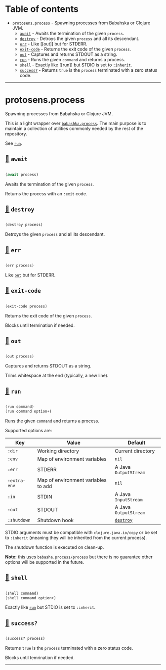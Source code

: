 # Table of contents
-  [`protosens.process`](#protosens.process)  - Spawning processes from Babahska or Clojure JVM.
    -  [`await`](#protosens.process/await) - Awaits the termination of the given <code>process</code>.
    -  [`destroy`](#protosens.process/destroy) - Detroys the given <code>process</code> and all its descendant.
    -  [`err`](#protosens.process/err) - Like [[out]] but for STDERR.
    -  [`exit-code`](#protosens.process/exit-code) - Returns the exit code of the given <code>process</code>.
    -  [`out`](#protosens.process/out) - Captures and returns STDOUT as a string.
    -  [`run`](#protosens.process/run) - Runs the given <code>command</code> and returns a process.
    -  [`shell`](#protosens.process/shell) - Exactly like [[run]] but STDIO is set to <code>:inherit</code>.
    -  [`success?`](#protosens.process/success?) - Returns <code>true</code> is the <code>process</code> terminated with a zero status code.

-----
# <a name="protosens.process">protosens.process</a>


Spawning processes from Babahska or Clojure JVM.

   This is a light wrapper over [`babashka.process`](https://github.com/babashka/process).
   The main purpose is to maintain a collection of utilities commonly needed by the rest
   of the repository.
  
   See [`run`](#protosens.process/run).




## <a name="protosens.process/await">[:page_facing_up:](https://github.com/protosens/monorepo.cljc/blob/develop/module/process/src/main/clj/protosens/process.clj#L98-L106) `await`</a>
``` clojure

(await process)
```


Awaits the termination of the given `process`.
  
   Returns the process with an `:exit` code.

## <a name="protosens.process/destroy">[:page_facing_up:](https://github.com/protosens/monorepo.cljc/blob/develop/module/process/src/main/clj/protosens/process.clj#L110-L116) `destroy`</a>
``` clojure

(destroy process)
```


Detroys the given `process` and all its descendant.

## <a name="protosens.process/err">[:page_facing_up:](https://github.com/protosens/monorepo.cljc/blob/develop/module/process/src/main/clj/protosens/process.clj#L120-L127) `err`</a>
``` clojure

(err process)
```


Like [`out`](#protosens.process/out) but for STDERR.

## <a name="protosens.process/exit-code">[:page_facing_up:](https://github.com/protosens/monorepo.cljc/blob/develop/module/process/src/main/clj/protosens/process.clj#L131-L139) `exit-code`</a>
``` clojure

(exit-code process)
```


Returns the exit code of the given `process`.

   Blocks until termination if needed.

## <a name="protosens.process/out">[:page_facing_up:](https://github.com/protosens/monorepo.cljc/blob/develop/module/process/src/main/clj/protosens/process.clj#L143-L152) `out`</a>
``` clojure

(out process)
```


Captures and returns STDOUT as a string.
  
   Trims whitespace at the end (typically, a new line).

## <a name="protosens.process/run">[:page_facing_up:](https://github.com/protosens/monorepo.cljc/blob/develop/module/process/src/main/clj/protosens/process.clj#L41-L76) `run`</a>
``` clojure

(run command)
(run command option+)
```


Runs the given `command` and returns a process.

   Supported options are:

   | Key          | Value                               | Default                |
   |--------------|-------------------------------------|------------------------|
   | `:dir`       | Working directory                   | Current directory      |
   | `:env`       | Map of environment variables        | `nil`                  |
   | `:err`       | STDERR                              | A Java `OutputStream`  |
   | `:extra-env` | Map of environment variables to add | `nil`                  |
   | `:in`        | STDIN                               | A Java `InputStream`   |
   | `:out`       | STDOUT                              | A Java `OutputStream`  |
   | `:shutdown`  | Shutdown hook                       | [`destroy`](#protosens.process/destroy)            |

   STDIO arguments must be compatible with `clojure.java.io/copy` or be set to `:inherit`
   (meaning they will be inherited from the current process).

   The shutdown function is executed on clean-up.
  
   **Note:** this uses `babasha.process/process` but there is no guarantee other options will
   be supported in the future.

## <a name="protosens.process/shell">[:page_facing_up:](https://github.com/protosens/monorepo.cljc/blob/develop/module/process/src/main/clj/protosens/process.clj#L19-L37) `shell`</a>
``` clojure

(shell command)
(shell command option+)
```


Exactly like [`run`](#protosens.process/run) but STDIO is set to `:inherit`.

## <a name="protosens.process/success?">[:page_facing_up:](https://github.com/protosens/monorepo.cljc/blob/develop/module/process/src/main/clj/protosens/process.clj#L156-L164) `success?`</a>
``` clojure

(success? process)
```


Returns `true` is the `process` terminated with a zero status code.
  
   Blocks until temrination if needed.

-----
